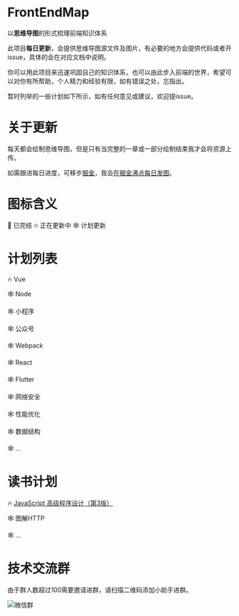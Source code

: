 # FrontEndMap
以**思维导图**的形式梳理前端知识体系

此项目**每日更新**，会提供思维导图源文件及图片，有必要的地方会提供代码或者开issue，具体的会在对应文档中说明。

你可以用此项目来迅速巩固自己的知识体系，也可以由此步入前端的世界，希望可以对你有所帮助，个人精力和经验有限，如有错误之处，忘指出。

暂时列举的一些计划如下所示，如有任何意见或建议，欢迎提issue。


# 关于更新
每天都会绘制思维导图，但是只有当完整的一章或一部分绘制结束我才会将资源上传。

如需跟进每日进度，可移步[掘金](https://juejin.im/user/5ab5f0da518825188038e1f6)，我会[在掘金沸点每日发图](https://juejin.im/user/5ab5f0da518825188038e1f6/pins)。


# 图标含义
🎈 已完结
🔥 正在更新中
🕸 计划更新

# 计划列表
🔥 Vue

🕸 Node

🕸 小程序

🕸 公众号

🕸 Webpack

🕸 React

🕸 Flutter

🕸 网络安全

🕸 性能优化

🕸 数据结构

🕸 ...


# 读书计划
🔥 [JavaScript 高级程序设计（第3版）](https://github.com/webxing/FrontEndMap/tree/master/JavaScript%E9%AB%98%E7%BA%A7%E7%A8%8B%E5%BA%8F%E8%AE%BE%E8%AE%A1_%E7%AC%AC3%E7%89%88)

🕸 图解HTTP

🕸 ...

# 技术交流群
由于群人数超过100需要邀请进群，请扫描二维码添加小助手进群。

![微信群](https://upload-images.jianshu.io/upload_images/10518780-6b8ea2af70dd52f1.jpeg?imageMogr2/auto-orient/strip%7CimageView2/2/w/400)
